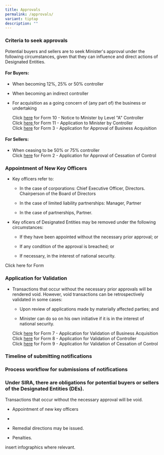 ```yaml
---
title: Approvals
permalink: /approvals/
variant: tiptap
description: ""
---
```

<h3>Criteria to seek approvals</h3><p>Potential buyers and sellers are to seek Minister's approval under the following circumstances, given that they can influence and direct actions of Designated Entities.</p><h4>For Buyers:</h4><ul data-tight="true" class="tight"><li><p>When becoming 12%, 25% or 50% controller</p></li><li><p>When becoming an indirect controller</p></li><li><p>For acquisition as a going concern of (any part of) the business or undertaking</p><p></p><p>Click <a href="https://cms.isomer.gov.sg/files/Notifications/10__Notice_to_Minister_by_Level_A_Controller_v2__ddd___wl_.pdf" rel="noopener noreferrer nofollow" target="_blank"><u>here</u></a> for Form 10 - Notice to Minister by Level "A" Controller<br>Click <a href="/files/Approvals/11__Application_to_Minister_by_Controller_v2__ddd_.pdf" rel="noopener noreferrer nofollow" target="_blank">here </a>for Form 11 - Application to Minister by Controller<br>Click <a href="/files/Approvals/3__Application_for_Approval_of_Business_Acquisition_v2__jh_.pdf" rel="noopener noreferrer nofollow" target="_blank">here</a> for Form 3 - Application for Approval of Business Acquisition</p></li></ul><h4>For Sellers:</h4><ul data-tight="true" class="tight"><li><p>When ceasing to be 50% or 75% controller<br>Click <a href="/files/Approvals/2__Application_for_Approval_of_Business_Sale_by_Designated_Entity_v2__jh_.pdf" rel="noopener noreferrer nofollow" target="_blank">here</a> for Form 2 - Application for Approval of Cessation of Control</p></li></ul><h3>Appointment of New Key Officers</h3><ul data-tight="true" class="tight"><li><p>Key officers refer to: </p><ul data-tight="true" class="tight"><li><p>In the case of corporations: Chief Executive Officer, Directors. Chairperson of the Board of Directors </p></li><li><p>In the case of limited liability partnerships: Manager, Partner</p></li><li><p>In the case of partnerships, Partner.</p></li></ul></li><li><p>Key oficers of Designated Entities may be removed under the following circumstances: </p><ul data-tight="true" class="tight"><li><p>If they have been appointed without the necessary prior approval; or</p></li><li><p>If any condition of the approval is breached; or</p></li><li><p>If necessary, in the interest of national security. </p></li></ul></li></ul><p>Click here for Form </p><h3>Application for Validation</h3><ul data-tight="true" class="tight"><li><p>Transactions that occur without the necessary prior approvals will be rendered void. However, void transactions can be retrospectively validated in some cases:</p><ul data-tight="true" class="tight"><li><p>Upon review of applications made by materially affected parties; and</p></li><li><p>Minister can do so on his own initiative if it is in the interest of national security.</p></li></ul><p>Click <a href="/files/Approvals/7__Application_for_Validation_of_Business_Acquisition_v2__ddd_.pdf" rel="noopener noreferrer nofollow" target="_blank">here</a> for Form 7 - Application for Validation of Business Acquisition<br>Click <a href="/files/8__Application_for_Validation_of_Controller_v2__ddd__wl_.pdf" rel="noopener noreferrer nofollow" target="_blank">here</a> for Form 8 - Application for Validation of Controller<br>Click <a href="/files/Approvals/9__Application_for_Validation_of_Cessation_of_Control_v2__ddd_.pdf" rel="noopener noreferrer nofollow" target="_blank">here</a> for Form 9 - Application for Validation of Cessation of Control</p><p></p></li></ul><h3>Timeline of submitting notifications</h3><h3>Process workflow for submissions of notifications</h3><p></p><h3>Under SIRA, there are obligations for potential buyers or sellers of the Designated Entities (DEs).</h3><p>Transactions that occur without the necessary approval will be void.</p><p></p><ul data-tight="true" class="tight"><li><p>Appointment of new key officers</p></li><li><p></p></li><li><p>Remedial directions may be issued.</p></li><li><p>Penalties.</p></li></ul><p>insert infographics where relevant.</p>